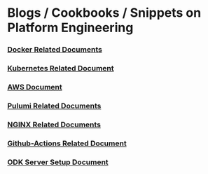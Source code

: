 # Blogs / Cookbooks / Snippets on Platform Engineering


### [Docker Related Documents](./Docker/)

### [Kubernetes Related Document](./Kubernetes/Kubernetes-document.md) 

### [AWS Document](./AWS/AWS%20Document.md)
### [Pulumi Related Documents](./Pulumi/) 

### [NGINX Related Documents](./NGINX/) 

### [Github-Actions Related Document](./Github-Actions/) 

### [ODK Server Setup Document](./ODK-Central/odk-setup.md)



